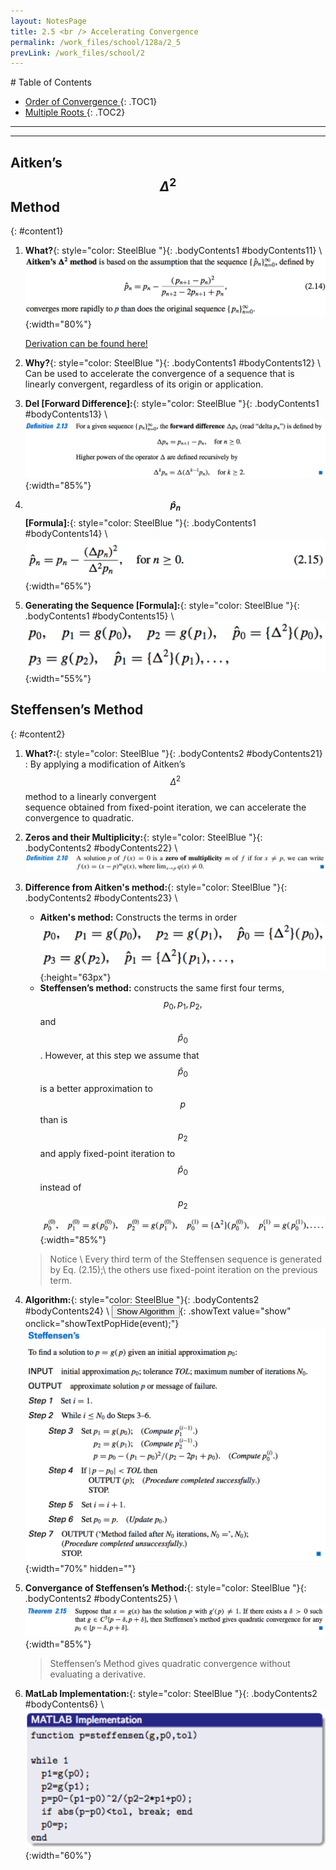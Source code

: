```yaml
---
layout: NotesPage
title: 2.5 <br /> Accelerating Convergence 
permalink: /work_files/school/128a/2_5
prevLink: /work_files/school/2
---
```


<div markdown="1" class = "TOC">
# Table of Contents

  * [Order of Convergence ](#content1)
  {: .TOC1}
  * [Multiple Roots ](#content2)
  {: .TOC2}
</div>



***
***


## Aitken’s $$ \Delta^2 $$ Method 
{: #content1}

1. **What?**{: style="color: SteelBlue  "}{: .bodyContents1 #bodyContents11} \\
    ![definition](/main_files/128a/2/2.5/1.png){:width="80%"}

    [Derivation can be found here!](/main_files/128a/2/2.5/derivation.png)

2. **Why?**{: style="color: SteelBlue  "}{: .bodyContents1 #bodyContents12} \\
    Can be used to accelerate the convergence of a sequence that is linearly convergent, regardless of its origin or application.

3. **Del [Forward Difference]:**{: style="color: SteelBlue  "}{: .bodyContents1 #bodyContents13} \\
    ![definition](/main_files/128a/2/2.5/2.png){:width="85%"}

4. **$$\hat{p}_n$$ [Formula]:**{: style="color: SteelBlue  "}{: .bodyContents1 #bodyContents14} \\
    ![definition](/main_files/128a/2/2.5/3.png){:width="65%"}

5. **Generating the Sequence [Formula]:**{: style="color: SteelBlue  "}{: .bodyContents1 #bodyContents15} \\
    ![definition](/main_files/128a/2/2.5/seq.png){:width="55%"}


## Steffensen’s Method
{: #content2}

1. **What?:**{: style="color: SteelBlue  "}{: .bodyContents2 #bodyContents21} 
    :    By applying a modification of Aitken’s $$ \Delta^2 $$ method to a linearly convergent  
        sequence obtained from fixed-point iteration, we can accelerate the convergence to quadratic.

2. **Zeros and their Multiplicity:**{: style="color: SteelBlue  "}{: .bodyContents2 #bodyContents22} \\
![definition](/main_files/128a/2/2.4/7.png)

3. **Difference from Aitken's method:**{: style="color: SteelBlue  "}{: .bodyContents2 #bodyContents23} \\
    * **Aitken's method:** Constructs the terms in order
    ![seq](/main_files/128a/2/2.5/seq.png){:height="63px"}
    * **Steffensen’s method:** constructs the same
    first four terms, $$p_0, p_1, p_2,$$ and $$\hat{p}_0$$. However, at this step we assume that $$\hat{p}_0$$ is a better
    approximation to $$p$$ than is $$p_2$$ and apply fixed-point iteration to $$\hat{p}_0$$ instead of $$p_2$$
    ![seq_2](/main_files/128a/2/2.5/5.png){:width="85%"}

    > Notice \\
    > Every third term of the Steffensen sequence is generated by Eq. (2.15);\\
    > the others use fixed-point iteration on the previous term.

4. **Algorithm:**{: style="color: SteelBlue  "}{: .bodyContents2 #bodyContents24} \\
    <button>Show Algorithm</button>{: .showText value="show"
     onclick="showTextPopHide(event);"}
    ![Algorithm](/main_files/128a/2/2.5/6.png){:width="70%" hidden=""}

5. **Convergance of Steffensen’s Method:**{: style="color: SteelBlue  "}{: .bodyContents2 #bodyContents25} \\
    ![Thm 2.15](/main_files/128a/2/2.5/7.png){:width="85%"}

    > Steffensen’s Method gives quadratic convergence without evaluating a derivative.

6. **MatLab Implementation:**{: style="color: SteelBlue  "}{: .bodyContents2 #bodyContents6} \\
    ![Implementation](/main_files/128a/2/2.5/Matlab_Steffensen.png){:width="60%"}

